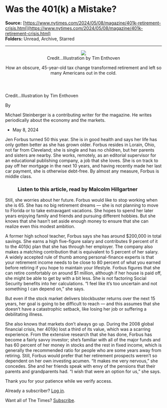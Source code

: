 # Was the 401(k) a Mistake?

**Source:** [https://www.nytimes.com/2024/05/08/magazine/401k-retirement-crisis.html](https://www.nytimes.com/2024/05/08/magazine/401k-retirement-crisis.html)  
**Folders:** Unread, Archive, Starred  

---

<article><div><header><div><div><figure><div><picture><img src="https://static01.nyt.com/images/2024/05/12/magazine/12mag-401k/12mag-401k-jumbo.jpg?quality=75&amp;auto=webp"></picture></div><figcaption><span><span>Credit...</span><span><span>Illustration by Tim Enthoven</span></span></span></figcaption></figure></div></div><div><div><div><p>How an obscure, 45-year-old tax change transformed retirement and left so many Americans out in the cold.</p></div></div></div></header><div><p><span><span>Credit...</span><span><span>Illustration by Tim Enthoven</span></span></span></p></div><div><div><div><div><p><span>By </span></p><div><div><p>Michael Steinberger is a contributing writer for the magazine. He writes periodically about the economy and the markets.</p></div></div></div></div><ul><li><time><span>May 8, 2024</span></time></li></ul></div></div></div><section><div><div><p>Jen Forbus turned 50 this year. She is in good health and says her life has only gotten better as she has grown older. Forbus resides in Lorain, Ohio, not far from Cleveland; she is single and has no children, but her parents and sisters are nearby. She works, remotely, as an editorial supervisor for an educational publishing company, a job that she loves. She is on track to pay off her mortgage in the next 10 years, and having recently made her last car payment, she is otherwise debt-free. By almost any measure, Forbus is middle class. </p></div></div><div><figure><figcaption><div><h3>Listen to this article, read by Malcolm Hillgartner</h3></div></figcaption></figure></div><div><div><p>Still, she worries about her future. Forbus would like to stop working when she is 65. She has no big retirement dreams — she is not planning to move to Florida or to take extravagant vacations. She hopes to spend her later years enjoying family and friends and pursuing different hobbies. But she knows that she hasn’t set aside enough money to ensure that she can realize even this modest ambition.</p><p>A former high school teacher, Forbus says she has around $200,000 in total savings. She earns a high five-figure salary and contributes 9 percent of it to the 401(k) plan that she has through her employer. The company also makes a matching contribution that is equivalent to 5 percent of her salary. A widely accepted rule of thumb among personal-finance experts is that your retirement income needs to be close to 80 percent of what you earned before retiring if you hope to maintain your lifestyle. Forbus figures that she can retire comfortably on around $1 million, although if her house is paid off, she might be able to get by with a bit less. She is not factoring Social Security benefits into her calculations. “I feel like it’s too uncertain and not something I can depend on,” she says. </p></div></div><div><div><p>But even if the stock market delivers blockbuster returns over the next 15 years, her goal is going to be difficult to reach — and this assumes that she doesn’t have a catastrophic setback, like losing her job or suffering a debilitating illness. </p><p>She also knows that markets don’t always go up. During the 2008 global financial crisis, her 401(k) lost a third of its value, which was a scarring experience. From the extensive research that she has done, Forbus has become a fairly savvy investor; she’s familiar with all of the major funds and has 60 percent of her money in stocks and the rest in fixed income, which is generally the recommended ratio for people who are some years away from retiring. Still, Forbus would prefer that her retirement prospects weren’t so dependent on her own investing acumen. “It makes me very nervous,” she concedes. She and her friends speak with envy of the pensions that their parents and grandparents had. “I wish that were an option for us,” she says. </p><div><div><div><div><div><p>Thank you for your patience while we verify access.</p><p>Already a subscriber? <a href="https://myaccount.nytimes.com/auth/login?response_type=cookie&amp;client_id=vi&amp;redirect_uri=https%3A%2F%2Fwww.nytimes.com%2F2024%2F05%2F08%2Fmagazine%2F401k-retirement-crisis.html&amp;asset=opttrunc">Log in</a>.</p><p>Want all of The Times? <a href="https://www.nytimes.com/subscription?campaignId=89WYR&amp;redirect_uri=https%3A%2F%2Fwww.nytimes.com%2F2024%2F05%2F08%2Fmagazine%2F401k-retirement-crisis.html">Subscribe</a>.</p></div></div></div></div></div></div></div></section></article>